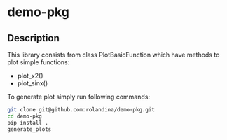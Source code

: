 # demo-pkg
## Description
This library consists from class PlotBasicFunction
which have methods to plot simple functions:

- plot_x2()
- plot_sinx()

To generate plot simply run following commands:

```bash
git clone git@github.com:rolandina/demo-pkg.git
cd demo-pkg
pip install .
generate_plots 
```
